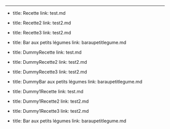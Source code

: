 ---
- title: Recette
  link: test.md
- title: Recette2
  link: test2.md
- title: Recette3
  link: test2.md
- title: Bar aux petits légumes
  link: baraupetitlegume.md

- title: DummyRecette
  link: test.md
- title: DummyRecette2
  link: test2.md
- title: DummyRecette3
  link: test2.md
- title: DummyBar aux petits légumes
  link: baraupetitlegume.md
- title: Dummy1Recette
  link: test.md
- title: Dummy1Recette2
  link: test2.md
- title: Dummy1Recette3
  link: test2.md
- title: Bar aux petits légumes
  link: baraupetitlegume.md
